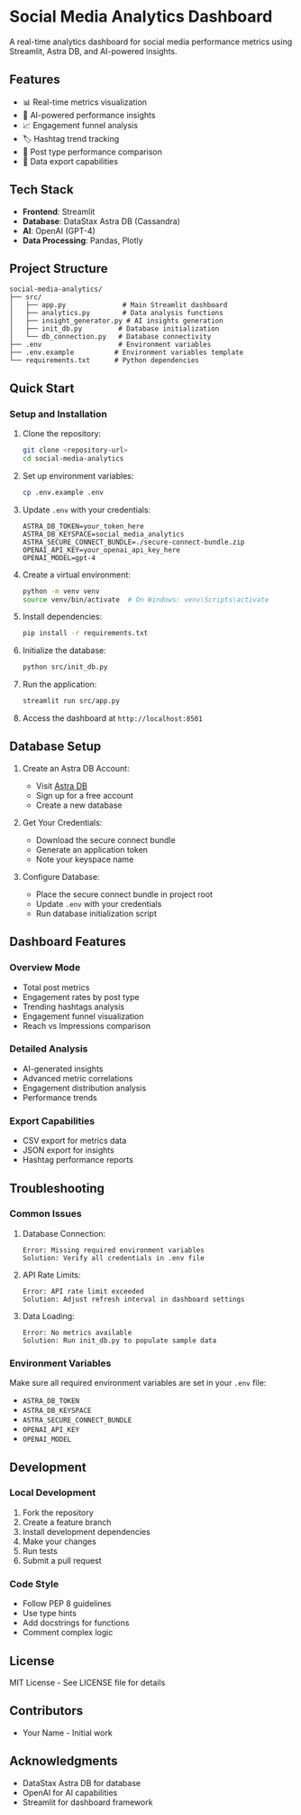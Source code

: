# Social Media Analytics Dashboard

A real-time analytics dashboard for social media performance metrics using Streamlit, Astra DB, and AI-powered insights.

## Features
- 📊 Real-time metrics visualization
- 🤖 AI-powered performance insights
- 📈 Engagement funnel analysis
- 🏷️ Hashtag trend tracking
- 📱 Post type performance comparison
- 💾 Data export capabilities

## Tech Stack
- **Frontend**: Streamlit
- **Database**: DataStax Astra DB (Cassandra)
- **AI**: OpenAI (GPT-4)
- **Data Processing**: Pandas, Plotly

## Project Structure

    social-media-analytics/
    ├── src/
    │   ├── app.py              # Main Streamlit dashboard
    │   ├── analytics.py        # Data analysis functions
    │   ├── insight_generator.py # AI insights generation
    │   ├── init_db.py         # Database initialization
    │   └── db_connection.py   # Database connectivity
    ├── .env                   # Environment variables
    ├── .env.example          # Environment variables template
    └── requirements.txt      # Python dependencies

## Quick Start

### Setup and Installation

1. Clone the repository:
    ```bash
    git clone <repository-url>
    cd social-media-analytics
    ```

2. Set up environment variables:
    ```bash
    cp .env.example .env
    ```

3. Update `.env` with your credentials:
    ```
    ASTRA_DB_TOKEN=your_token_here
    ASTRA_DB_KEYSPACE=social_media_analytics
    ASTRA_SECURE_CONNECT_BUNDLE=./secure-connect-bundle.zip
    OPENAI_API_KEY=your_openai_api_key_here
    OPENAI_MODEL=gpt-4
    ```

4. Create a virtual environment:
    ```bash
    python -m venv venv
    source venv/bin/activate  # On Windows: venv\Scripts\activate
    ```

5. Install dependencies:
    ```bash
    pip install -r requirements.txt
    ```

6. Initialize the database:
    ```bash
    python src/init_db.py
    ```

7. Run the application:
    ```bash
    streamlit run src/app.py
    ```

8. Access the dashboard at `http://localhost:8501`

## Database Setup

1. Create an Astra DB Account:
   - Visit [Astra DB](https://astra.datastax.com)
   - Sign up for a free account
   - Create a new database

2. Get Your Credentials:
   - Download the secure connect bundle
   - Generate an application token
   - Note your keyspace name

3. Configure Database:
   - Place the secure connect bundle in project root
   - Update `.env` with your credentials
   - Run database initialization script

## Dashboard Features

### Overview Mode
- Total post metrics
- Engagement rates by post type
- Trending hashtags analysis
- Engagement funnel visualization
- Reach vs Impressions comparison

### Detailed Analysis
- AI-generated insights
- Advanced metric correlations
- Engagement distribution analysis
- Performance trends

### Export Capabilities
- CSV export for metrics data
- JSON export for insights
- Hashtag performance reports

## Troubleshooting

### Common Issues

1. Database Connection:
    ```
    Error: Missing required environment variables
    Solution: Verify all credentials in .env file
    ```

2. API Rate Limits:
    ```
    Error: API rate limit exceeded
    Solution: Adjust refresh interval in dashboard settings
    ```

3. Data Loading:
    ```
    Error: No metrics available
    Solution: Run init_db.py to populate sample data
    ```

### Environment Variables
Make sure all required environment variables are set in your `.env` file:
- `ASTRA_DB_TOKEN`
- `ASTRA_DB_KEYSPACE`
- `ASTRA_SECURE_CONNECT_BUNDLE`
- `OPENAI_API_KEY`
- `OPENAI_MODEL`

## Development

### Local Development
1. Fork the repository
2. Create a feature branch
3. Install development dependencies
4. Make your changes
5. Run tests
6. Submit a pull request

### Code Style
- Follow PEP 8 guidelines
- Use type hints
- Add docstrings for functions
- Comment complex logic

## License
MIT License - See LICENSE file for details

## Contributors
- Your Name - Initial work

## Acknowledgments
- DataStax Astra DB for database
- OpenAI for AI capabilities
- Streamlit for dashboard framework 